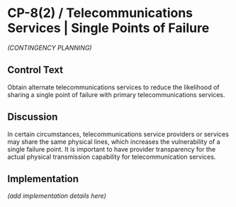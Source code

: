 # CP-8(2) / Telecommunications Services | Single Points of Failure

_(CONTINGENCY PLANNING)_

## Control Text

Obtain alternate telecommunications services to reduce the likelihood of sharing a single point of failure with primary telecommunications services.

## Discussion

In certain circumstances, telecommunications service providers or services may share the same physical lines, which increases the vulnerability of a single failure point. It is important to have provider transparency for the actual physical transmission capability for telecommunication services.

## Implementation

_(add implementation details here)_